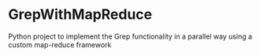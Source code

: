 # GrepWithMapReduce
Python project to implement the Grep functionality in a parallel way using a custom map-reduce framework

